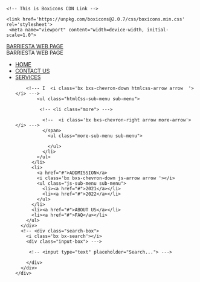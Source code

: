 <!DOCTYPE html>
<!-- Designined by OkianTech| www.okiantech.com/slimtectcodingschool -->
<html lang="en" dir="ltr">
  <head>
    <meta charset="UTF-8">
    <title> Responsive Drop Down Navigation Menu | Jacob </title>
    <link rel="stylesheet" href="style.css">

    <!-- This is Boxicons CDN Link -->
   
    <link href='https://unpkg.com/boxicons@2.0.7/css/boxicons.min.css' rel='stylesheet'>
     <meta name="viewport" content="width=device-width, initial-scale=1.0">
   </head>
<body>
  <nav>
    <div class="navbar">
      <i class='bx bx-menu'></i>
      <div class="logo"><a href="#">BARRIESTA WEB PAGE</a></div>
      <div class="nav-links">
        <div class="sidebar-logo">
          <span class="logo-name">BARRIESTA WEB PAGE</span>
          <i class='bx bx-x' ></i>
        </div>
        <ul class="links">
          <li><a href="#">HOME</a></li>
          <li>
            <a href="#">CONTACT US</a></li>
            <li>
            <a href="#">SERVICES</a></li>



        <!--- I  <i class='bx bxs-chevron-down htmlcss-arrow arrow  '></i> --->
            <ul class="htmlCss-sub-menu sub-menu">
              
             <!-- <li class="more"> --->
               
              <!--  <i class='bx bxs-chevron-right arrow more-arrow'></i> --->
              </span>
                <ul class="more-sub-menu sub-menu">
                  
                </ul>
              </li>
            </ul>
          </li>
          <li>
            <a href="#">ADDMISSION</a>
            <i class='bx bxs-chevron-down js-arrow arrow '></i>
            <ul class="js-sub-menu sub-menu">
              <li><a href="#">2021</a></li>
              <li><a href="#">2022</a></li>
            </ul>
          </li>
          <li><a href="#">ABOUT US</a></li>
          <li><a href="#">FAQ</a></li>
        </ul>
      </div>
      <!-- <div class="search-box">
        <i class='bx bx-search'></i>
        <div class="input-box"> --->
        
         <!-- <input type="text" placeholder="Search..."> --->

        </div>
      </div>
    </div>
  </nav>
  <script src="script.js"></script>

</body>
</html>
